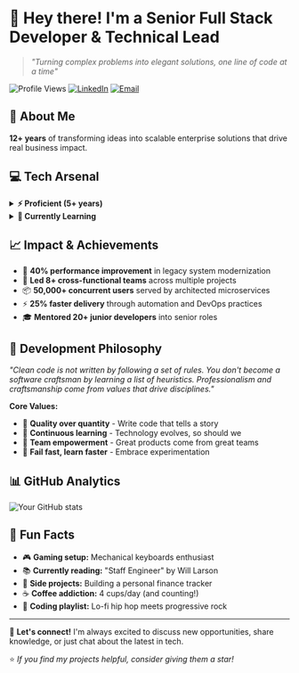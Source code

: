 # 👋 Hey there! I'm a Senior Full Stack Developer & Technical Lead
> *"Turning complex problems into elegant solutions, one line of code at a time"*

![Profile Views](https://komarev.com/ghpvc/?username=mohammed-fullstack-89&color=blue) 
[![LinkedIn](https://img.shields.io/badge/-LinkedIn-0077B5?style=flat&logo=linkedin&logoColor=white)](your-linkedin-url)
[![Email](https://img.shields.io/badge/-Email-D14836?style=flat&logo=gmail&logoColor=white)](mailto:your-email)

## 🚀 About Me
**12+ years** of transforming ideas into scalable enterprise solutions that drive real business impact.

## 💻 Tech Arsenal

<details>
<summary><b>⚡ Proficient (5+ years)</b></summary>

![JavaScript](https://img.shields.io/badge/-JavaScript-F7DF1E?style=flat&logo=javascript&logoColor=black)
![Angular](https://img.shields.io/badge/-Angular-DD0031?style=flat&logo=angular&logoColor=white)
![Java](https://img.shields.io/badge/-Java-007396?style=flat&logo=java&logoColor=white)
![Spring Boot](https://img.shields.io/badge/-Spring%20Boot-6DB33F?style=flat&logo=spring&logoColor=white)
![Node.js](https://img.shields.io/badge/-Node.js-339933?style=flat&logo=nodedotjs&logoColor=white)
![React](https://img.shields.io/badge/-React-61DAFB?style=flat&logo=react&logoColor=black)
![AWS](https://img.shields.io/badge/-AWS-232F3E?style=flat&logo=amazon-aws&logoColor=white)
![MySQL](https://img.shields.io/badge/-MySQL-4479A1?style=flat&logo=mysql&logoColor=white)
![Docker](https://img.shields.io/badge/-Docker-2496ED?style=flat&logo=docker&logoColor=white)

</details>

<details>
<summary><b>🌱 Currently Learning</b></summary>

![Go](https://img.shields.io/badge/-Go-00ADD8?style=flat&logo=go&logoColor=white)
![Expo](https://img.shields.io/badge/-Expo-000020?style=flat&logo=expo&logoColor=white)
![React Native](https://img.shields.io/badge/-React%20Native-61DAFB?style=flat&logo=react&logoColor=black)
![Kubernetes](https://img.shields.io/badge/-Kubernetes-326CE5?style=flat&logo=kubernetes&logoColor=white)

</details>

## 📈 Impact & Achievements
- 🚀 **40% performance improvement** in legacy system modernization
- 👥 **Led 8+ cross-functional teams** across multiple projects
- 📦 **50,000+ concurrent users** served by architected microservices
- ⚡ **25% faster delivery** through automation and DevOps practices
- 🎓 **Mentored 20+ junior developers** into senior roles

## 💭 Development Philosophy
*"Clean code is not written by following a set of rules. You don't become a software craftsman by learning a list of heuristics. Professionalism and craftsmanship come from values that drive disciplines."*

**Core Values:**
- 🎯 **Quality over quantity** - Write code that tells a story
- 🚀 **Continuous learning** - Technology evolves, so should we
- 🤝 **Team empowerment** - Great products come from great teams
- 🔄 **Fail fast, learn faster** - Embrace experimentation

## 📊 GitHub Analytics
![Your GitHub stats](https://github-readme-stats.vercel.app/api?username=mohammed-fullstack-89&show_icons=true&theme=radical)


## 🎯 Fun Facts
- 🎮 **Gaming setup:** Mechanical keyboards enthusiast
- 📚 **Currently reading:** "Staff Engineer" by Will Larson
- 🌱 **Side projects:** Building a personal finance tracker
- ☕ **Coffee addiction:** 4 cups/day (and counting!)
- 🎵 **Coding playlist:** Lo-fi hip hop meets progressive rock

---

💬 **Let's connect!** I'm always excited to discuss new opportunities, share knowledge, or just chat about the latest in tech. 

⭐ *If you find my projects helpful, consider giving them a star!*
